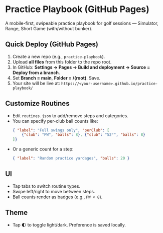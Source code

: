 # Practice Playbook (GitHub Pages)

A mobile-first, swipeable practice playbook for golf sessions — Simulator, Range, Short Game (with/without bunker).

## Quick Deploy (GitHub Pages)
1. Create a new repo (e.g., `practice-playbook`).
2. Upload **all files** from this folder to the repo root.
3. In GitHub: **Settings → Pages → Build and deployment → Source = Deploy from a branch**.
4. Set **Branch = main**, **Folder = /(root)**. Save.
5. Your site will be live at: `https://<your-username>.github.io/practice-playbook/`

## Customize Routines
- Edit `routines.json` to add/remove steps and categories.
- You can specify per-club ball counts like:
  ```json
  { "label": "Full swings only", "perClub": [
      {"club": "PW", "balls": 8}, {"club": "52°", "balls": 8}
  ]}
  ```
- Or a generic count for a step:
  ```json
  { "label": "Random practice yardages", "balls": 20 }
  ```

## UI
- Tap tabs to switch routine types.
- Swipe left/right to move between steps.
- Ball counts render as badges (e.g., `PW × 8`).

## Theme
- Tap 🌓 to toggle light/dark. Preference is saved locally.
